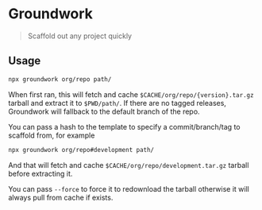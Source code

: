 # Groundwork

> Scaffold out any project quickly

## Usage

```sh
npx groundwork org/repo path/
```

When first ran, this will fetch and cache `$CACHE/org/repo/{version}.tar.gz` tarball and extract it to `$PWD/path/`. If there are no tagged releases, Groundwork will fallback to the default branch of the repo.

You can pass a hash to the template to specify a commit/branch/tag to scaffold from, for example

```sh
npx groundwork org/repo#development path/
```

And that will fetch and cache `$CACHE/org/repo/development.tar.gz` tarball before extracting it.

You can pass `--force` to force it to redownload the tarball otherwise it will always pull from cache if exists.
